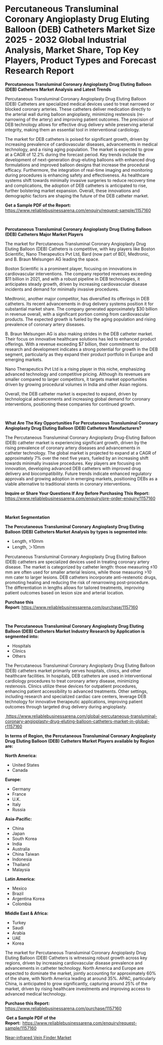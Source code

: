 <p><h1>Percutaneous Transluminal Coronary Angioplasty Drug Eluting Balloon (DEB) Catheters Market Size 2025 - 2032 Global Industrial Analysis, Market Share, Top Key Players, Product Types and Forecast Research Report</h1></p><p><strong>Percutaneous Transluminal Coronary Angioplasty Drug Eluting Balloon (DEB) Catheters Market Analysis and Latest Trends</strong></p>
<p><p>Percutaneous Transluminal Coronary Angioplasty Drug Eluting Balloon (DEB) Catheters are specialized medical devices used to treat narrowed or blocked coronary arteries. These catheters deliver medication directly to the arterial wall during balloon angioplasty, minimizing restenosis (re-narrowing of the artery) and improving patient outcomes. The precision of DEB technology allows for effective drug delivery while preserving arterial integrity, making them an essential tool in interventional cardiology.</p><p>The market for DEB catheters is poised for significant growth, driven by increasing prevalence of cardiovascular diseases, advancements in medical technology, and a rising aging population. The market is expected to grow at a CAGR of 12.2% during the forecast period. Key trends include the development of next-generation drug-eluting balloons with enhanced drug formulations and improved balloon designs that increase the procedural efficacy. Furthermore, the integration of real-time imaging and monitoring during procedures is enhancing safety and effectiveness. As healthcare systems shift towards minimally invasive surgeries to reduce recovery time and complications, the adoption of DEB catheters is anticipated to rise, further bolstering market expansion. Overall, these innovations and demographic factors are shaping the future of the DEB catheter market.</p></p>
<p><strong>Get a Sample PDF of the Report:&nbsp;</strong> <a href="https://www.reliablebusinessarena.com/enquiry/request-sample/1157160?utm_campaign=2939&utm_medium=2&utm_source=Github&utm_content=ia&utm_term=04032025&utm_id=percutaneous-transluminal-coronary-angioplasty-drug-eluting-balloon-deb-catheters">https://www.reliablebusinessarena.com/enquiry/request-sample/1157160</a></p>
<p>&nbsp;</p>
<p><strong>Percutaneous Transluminal Coronary Angioplasty Drug Eluting Balloon (DEB) Catheters Major Market Players</strong></p>
<p><p>The market for Percutaneous Transluminal Coronary Angioplasty Drug Eluting Balloon (DEB) Catheters is competitive, with key players like Boston Scientific, Nano Therapeutics Pvt Ltd, Bard (now part of BD), Medtronic, and B. Braun Melsungen AG leading the space. </p><p>Boston Scientific is a prominent player, focusing on innovations in cardiovascular interventions. The company reported revenues exceeding $11 billion in 2021, and with a robust pipeline in DEB technologies, it anticipates steady growth, driven by increasing cardiovascular disease incidents and demand for minimally invasive procedures.</p><p>Medtronic, another major competitor, has diversified its offerings in DEB catheters. Its recent advancements in drug delivery systems position it for substantial market share. The company generated approximately $30 billion in revenue overall, with a significant portion coming from cardiovascular products. The expected growth is fueled by the aging population and rising prevalence of coronary artery diseases.</p><p>B. Braun Melsungen AG is also making strides in the DEB catheter market. Their focus on innovative healthcare solutions has led to enhanced product offerings. With a revenue exceeding $7 billion, their commitment to research and development indicates a strong potential for growth in the DEB segment, particularly as they expand their product portfolio in Europe and emerging markets.</p><p>Nano Therapeutics Pvt Ltd is a rising player in this niche, emphasizing advanced technology and competitive pricing. Although its revenues are smaller compared to larger competitors, it targets market opportunities driven by growing procedural volumes in India and other Asian regions.</p><p>Overall, the DEB catheter market is expected to expand, driven by technological advancements and increasing global demand for coronary interventions, positioning these companies for continued growth.</p></p>
<p>&nbsp;</p>
<p><strong>What Are The Key Opportunities For Percutaneous Transluminal Coronary Angioplasty Drug Eluting Balloon (DEB) Catheters Manufacturers?</strong></p>
<p><p>The Percutaneous Transluminal Coronary Angioplasty Drug-Eluting Balloon (DEB) catheter market is experiencing significant growth, driven by the rising prevalence of coronary artery diseases and advancements in catheter technology. The global market is projected to expand at a CAGR of approximately 7% over the next five years, fueled by an increasing shift towards minimally invasive procedures. Key players are focusing on innovation, developing advanced DEB catheters with improved drug delivery and biocompatibility. Future trends indicate enhanced regulatory approvals and growing adoption in emerging markets, positioning DEBs as a viable alternative to traditional stents in coronary interventions.</p></p>
<p><strong>Inquire or Share Your Questions If Any Before Purchasing This Report:</strong> <a href="https://www.reliablebusinessarena.com/enquiry/pre-order-enquiry/1157160?utm_campaign=2939&utm_medium=2&utm_source=Github&utm_content=ia&utm_term=04032025&utm_id=percutaneous-transluminal-coronary-angioplasty-drug-eluting-balloon-deb-catheters">https://www.reliablebusinessarena.com/enquiry/pre-order-enquiry/1157160</a></p>
<p>&nbsp;</p>
<p><strong>Market Segmentation</strong></p>
<p><strong>The Percutaneous Transluminal Coronary Angioplasty Drug Eluting Balloon (DEB) Catheters Market Analysis by types is segmented into:</strong></p>
<p><ul><li>Length, ≤10mm</li><li>Length, ＞10mm</li></ul></p>
<p><p>Percutaneous Transluminal Coronary Angioplasty Drug Eluting Balloon (DEB) catheters are specialized devices used in treating coronary artery disease. The market is categorized by catheter length: those measuring ≤10 mm are often used for smaller arterial lesions, while those measuring >10 mm cater to larger lesions. DEB catheters incorporate anti-restenotic drugs, promoting healing and reducing the risk of renarrowing post-procedure. The differentiation in lengths allows for tailored treatments, improving patient outcomes based on lesion size and arterial location.</p></p>
<p><strong>Purchase this Report:&nbsp;</strong><a href="https://www.reliablebusinessarena.com/purchase/1157160?utm_campaign=2939&utm_medium=2&utm_source=Github&utm_content=ia&utm_term=04032025&utm_id=percutaneous-transluminal-coronary-angioplasty-drug-eluting-balloon-deb-catheters">https://www.reliablebusinessarena.com/purchase/1157160</a></p>
<p>&nbsp;</p>
<p><strong>The Percutaneous Transluminal Coronary Angioplasty Drug Eluting Balloon (DEB) Catheters Market Industry Research by Application is segmented into:</strong></p>
<p><ul><li>Hospitals</li><li>Clinics</li><li>Others</li></ul></p>
<p><p>The Percutaneous Transluminal Coronary Angioplasty Drug Eluting Balloon (DEB) catheters market primarily serves hospitals, clinics, and other healthcare facilities. In hospitals, DEB catheters are used in interventional cardiology procedures to treat coronary artery disease, minimizing restenosis. Clinics utilize these devices for outpatient procedures, enhancing patient accessibility to advanced treatments. Other settings, including research and specialized cardiac care centers, leverage DEB technology for innovative therapeutic applications, improving patient outcomes through targeted drug delivery during angioplasty.</p></p>
<p><a href="https://www.reliablebusinessarena.com/global-percutaneous-transluminal-coronary-angioplasty-drug-eluting-balloon-catheters-market-in-global-r1157160?utm_campaign=2939&utm_medium=2&utm_source=Github&utm_content=ia&utm_term=04032025&utm_id=percutaneous-transluminal-coronary-angioplasty-drug-eluting-balloon-deb-catheters">&nbsp;https://www.reliablebusinessarena.com/global-percutaneous-transluminal-coronary-angioplasty-drug-eluting-balloon-catheters-market-in-global-r1157160</a></p>
<p><strong>In terms of Region, the Percutaneous Transluminal Coronary Angioplasty Drug Eluting Balloon (DEB) Catheters Market Players available by Region are:</strong></p>
<p>
    <p> <strong> North America: </strong>
        <ul>
            <li>United States</li>
            <li>Canada</li>
        </ul>
        </p> 
    <p> <strong> Europe: </strong>
        <ul>
            <li>Germany</li>
            <li>France</li>
            <li>U.K.</li>
            <li>Italy</li>
            <li>Russia</li>
        </ul>
        </p> 
    <p> <strong> Asia-Pacific: </strong>
        <ul>
            <li>China</li>
            <li>Japan</li>
            <li>South Korea</li>
            <li>India</li>
            <li>Australia</li>
            <li>China Taiwan</li>
            <li>Indonesia</li>
            <li>Thailand</li>
            <li>Malaysia</li>
        </ul>
        </p> 
    <p> <strong> Latin America: </strong>
        <ul>
            <li>Mexico</li>
            <li>Brazil</li>
            <li>Argentina Korea</li>
            <li>Colombia</li>
        </ul>
        </p> 
    <p> <strong> Middle East & Africa: </strong>
        <ul>
            <li>Turkey</li>
            <li>Saudi</li>
            <li>Arabia</li>
            <li>UAE</li>
            <li>Korea</li>
        </ul>
    </p>
    </p>
<p><p>The market for Percutaneous Transluminal Coronary Angioplasty Drug Eluting Balloon (DEB) Catheters is witnessing robust growth across key regions, driven by increasing cardiovascular disease prevalence and advancements in catheter technology. North America and Europe are expected to dominate the market, jointly accounting for approximately 60% of the share, with North America leading at around 35%. APAC, particularly China, is anticipated to grow significantly, capturing around 25% of the market, driven by rising healthcare investments and improving access to advanced medical technology.</p></p>
<p><strong>Purchase this Report: </strong><a href="https://www.reliablebusinessarena.com/purchase/1157160?utm_campaign=2939&utm_medium=2&utm_source=Github&utm_content=ia&utm_term=04032025&utm_id=percutaneous-transluminal-coronary-angioplasty-drug-eluting-balloon-deb-catheters">https://www.reliablebusinessarena.com/purchase/1157160</a></p>
<p>&nbsp;<strong>Get a Sample PDF of the Report:&nbsp;&nbsp;</strong><a href="https://www.reliablebusinessarena.com/enquiry/request-sample/1157160?utm_campaign=2939&utm_medium=2&utm_source=Github&utm_content=ia&utm_term=04032025&utm_id=percutaneous-transluminal-coronary-angioplasty-drug-eluting-balloon-deb-catheters">https://www.reliablebusinessarena.com/enquiry/request-sample/1157160</a></p>
<p><strong></strong></p>
<p><p><a href="https://github.com/tashipmhuiri/Market-Research-Report-List-1/blob/main/near-infrared-vein-finder-market.md?utm_campaign=2939&utm_medium=2&utm_source=Github&utm_content=ia&utm_term=04032025&utm_id=percutaneous-transluminal-coronary-angioplasty-drug-eluting-balloon-deb-catheters">Near-infrared Vein Finder Market</a></p></p>
